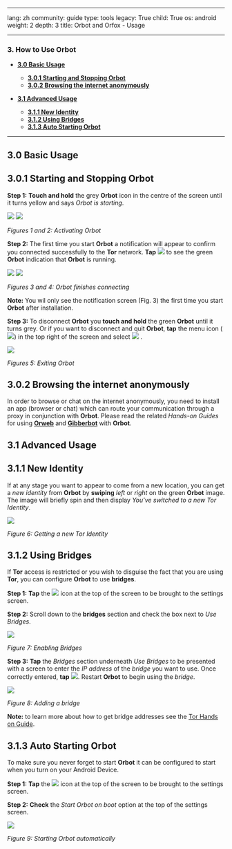

---

lang: zh
community: guide
type: tools
legacy: True
child: True
os: android
weight: 2
depth: 3
title: Orbot and Orfox - Usage

---

### 3. How to Use Orbot ###

- [**3.0 Basic Usage**](#3.0)
    - [**3.0.1 Starting and Stopping Orbot**](#3.0.1)
    - [**3.0.2 Browsing the internet anonymously**](#3.0.2)

- [**3.1 Advanced Usage**](#3.1)
    - [**3.1.1 New Identity**](#3.1.1)
    - [**3.1.2 Using Bridges**](#3.1.2)
    - [**3.1.3 Auto Starting Orbot**](#3.1.3)

---

<a name="3.0"></a>
## 3.0 Basic Usage ##

<a name="3.0.1"></a>
## 3.0.1 Starting and Stopping Orbot ##

**Step 1:** **Touch and hold** the grey **Orbot** icon in the centre of the screen until it turns yellow and says *Orbot is starting*.

![](/sbox/screen/orbot-en-1/014.png) ![](/sbox/screen/orbot-en-1/015.png) 

*Figures 1 and 2: Activating Orbot*

**Step 2:** The first time you start **Orbot** a notification will appear to confirm you connected successfully to the **Tor** network. **Tap** ![](/sbox/screen/orbot-en-1/016.png) to see the green **Orbot** indication that **Orbot** is running.

![](/sbox/screen/orbot-en-1/017.png) ![](/sbox/screen/orbot-en-1/018.png) 

*Figures 3 and 4: Orbot finishes connecting*

**Note:** You wil only see the notification screen (Fig. 3) the first time you start **Orbot** after installation.

**Step 3:** To disconnect **Orbot** you **touch and hold** the green **Orbot** until it turns grey.  Or if you want to disconnect and quit **Orbot**, **tap** the menu icon (![](/sbox/screen/orbot-en-1/019.png)) in the top right of the screen and select ![](/sbox/screen/orbot-en-1/020.png) .

![](/sbox/screen/orbot-en-1/021.png)

*Figures 5: Exiting Orbot*


<a name="3.0.2"></a>
## 3.0.2 Browsing the internet anonymously ##

In order to browse or chat on the internet anonymously, you need to install an app (browser or chat) which can route your communication through a proxy in conjunction with **Orbot**. Please read the related *Hands-on Guides* for using [**Orweb**](/en/Orweb_main) and [**Gibberbot**](/en/gibberbot_main) with **Orbot**.

<a name="3.1"></a>
## 3.1 Advanced Usage ##

<a name="3.1.1"></a>
## 3.1.1 New Identity ##
If at any stage you want to appear to come from a new location, you can get a *new identity* from **Orbot** by **swiping** *left* or *right* on the green **Orbot** image.  The image will briefly spin and then display *You've switched to a new Tor Identity*.

![](/sbox/screen/orbot-en-1/022.png)

*Figure 6: Getting a new Tor Identity*

<a name="3.1.2"></a>
## 3.1.2 Using Bridges ##

If **Tor** access is restricted or you wish to disguise the fact that you are using **Tor**, you can configure **Orbot** to use **bridges**.

**Step 1:** **Tap** the ![](/sbox/screen/orbot-en-1/023.png) icon at the top of the screen to be brought to the settings screen.

**Step 2:** Scroll down to the **bridges** section and check the box next to *Use Bridges*.

![](/sbox/screen/orbot-en-1/024.png)

*Figure 7: Enabling Bridges*

**Step 3:** **Tap** the *Bridges* section underneath *Use Bridges* to be presented with a screen to enter the *IP address* of the *bridge* you want to use. Once correctly entered, **tap** ![](/sbox/screen/orbot-en-1/025.png). Restart **Orbot** to begin using the *bridge*.

![](/sbox/screen/orbot-en-1/026.png)

*Figure 8: Adding a bridge*

**Note:** to learn more about how to get bridge addresses see the [Tor Hands on Guide](/en/tor_anonymitynetwork#3.3).

<a name="3.1.3"></a>
## 3.1.3 Auto Starting Orbot ##

To make sure you never forget to start **Orbot** it can be configured to start when you turn on your Android Device.

**Step 1:** **Tap** the ![](/sbox/screen/orbot-en-1/023.png) icon at the top of the screen to be brought to the settings screen.

**Step 2:** **Check** the *Start Orbot on boot* option at the top of the settings screen.

![](/sbox/screen/orbot-en-1/027.png)

*Figure 9: Starting Orbot automatically*


